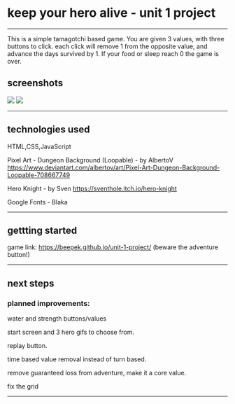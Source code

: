 # keep your hero alive - unit 1 project
---
This is a simple tamagotchi based game. You are given 3 values, with three buttons to click. each click will remove 1 from the opposite value, and advance the days survived by 1. If your food or sleep reach 0 the game is over.
## screenshots
<img src ="https://i.imgur.com/g6SHRyR.png"/>

<img src ="https://i.imgur.com/3LQzTXk.png"/>


---
## technologies used
HTML,CSS,JavaScript

Pixel Art - Dungeon Background (Loopable) - by AlbertoV https://www.deviantart.com/albertov/art/Pixel-Art-Dungeon-Background-Loopable-708667749

Hero Knight - by Sven https://sventhole.itch.io/hero-knight

Google Fonts - Blaka


---
## gettting started
game link: https://beepek.github.io/unit-1-project/ (beware the adventure button!)


---
## next steps
### planned improvements:

water and strength buttons/values

start screen and 3 hero gifs to choose from.

replay button.

time based value removal instead of turn based.

remove guaranteed loss from adventure, make it a core value.

fix the grid

---


